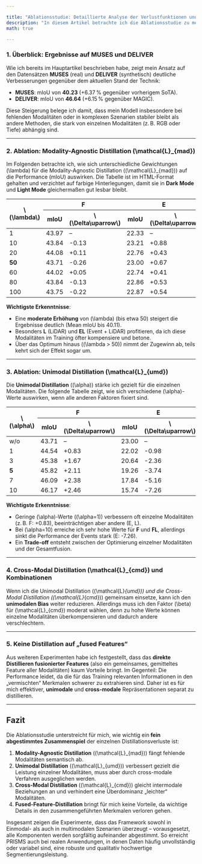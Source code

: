 ```yaml
---

title: "Ablationsstudie: Detaillierte Analyse der Verlustfunktionen und Hyperparameter"  
description: "In diesem Artikel betrachte ich die Ablationsstudie zu meinem vorgeschlagenen PRISMS-Framework im Detail."  
math: true  

---
```


### 1. Überblick: Ergebnisse auf MUSES und DELIVER

Wie ich bereits im Hauptartikel beschrieben habe, zeigt mein Ansatz auf den Datensätzen **MUSES** (real) und **DELIVER** (synthetisch) deutliche Verbesserungen gegenüber dem aktuellen Stand der Technik:

- **MUSES**: mIoU von **40.23** (+6.37 % gegenüber vorherigem SoTA).  
- **DELIVER**: mIoU von **46.64** (+6.15 % gegenüber MAGIC).

Diese Steigerung belege ich damit, dass mein Modell insbesondere bei fehlenden Modalitäten oder in komplexen Szenarien stabiler bleibt als andere Methoden, die stark von einzelnen Modalitäten (z. B. RGB oder Tiefe) abhängig sind.

---

### 2. Ablation: Modality-Agnostic Distillation \(\mathcal{L}_{mad}\)

Im Folgenden betrachte ich, wie sich unterschiedliche Gewichtungen \(\lambda\) für die Modality-Agnostic Distillation (\(\mathcal{L}_{mad}\)) auf die Performance (mIoU) auswirken. Die Tabelle ist im HTML-Format gehalten und verzichtet auf farbige Hinterlegungen, damit sie in **Dark Mode** und **Light Mode** gleichermaßen gut lesbar bleibt.

<table>
  <thead>
    <tr>
      <th rowspan="2">\(\lambda\)</th>
      <th colspan="2">F</th>
      <th colspan="2">E</th>
      <th colspan="2">L</th>
      <th colspan="2">FE</th>
      <th colspan="2">FL</th>
      <th colspan="2">EL</th>
      <th colspan="2">FEL</th>
      <th colspan="2">Mean</th>
    </tr>
    <tr>
      <th>mIoU</th>
      <th>\(\Delta\uparrow\)</th>
      <th>mIoU</th>
      <th>\(\Delta\uparrow\)</th>
      <th>mIoU</th>
      <th>\(\Delta\uparrow\)</th>
      <th>mIoU</th>
      <th>\(\Delta\uparrow\)</th>
      <th>mIoU</th>
      <th>\(\Delta\uparrow\)</th>
      <th>mIoU</th>
      <th>\(\Delta\uparrow\)</th>
      <th>mIoU</th>
      <th>\(\Delta\uparrow\)</th>
      <th>mIoU</th>
      <th>\(\Delta\uparrow\)</th>
    </tr>
  </thead>
  <tbody>
    <tr>
      <td>1</td>
      <td>43.97</td>
      <td>–</td>
      <td>22.33</td>
      <td>–</td>
      <td>31.90</td>
      <td>–</td>
      <td>44.82</td>
      <td>–</td>
      <td>48.61</td>
      <td>–</td>
      <td>35.14</td>
      <td>–</td>
      <td>48.33</td>
      <td>–</td>
      <td>39.30</td>
      <td>–</td>
    </tr>
    <tr>
      <td>10</td>
      <td>43.84</td>
      <td>-0.13</td>
      <td>23.21</td>
      <td>+0.88</td>
      <td>32.71</td>
      <td>+0.81</td>
      <td>44.08</td>
      <td>-0.74</td>
      <td>49.16</td>
      <td>+0.55</td>
      <td>34.97</td>
      <td>-0.17</td>
      <td>48.08</td>
      <td>-0.25</td>
      <td>39.44</td>
      <td>+0.14</td>
    </tr>
    <tr>
      <td>20</td>
      <td>44.08</td>
      <td>+0.11</td>
      <td>22.76</td>
      <td>+0.43</td>
      <td>32.35</td>
      <td>+0.45</td>
      <td>44.37</td>
      <td>-0.45</td>
      <td>49.33</td>
      <td>+0.72</td>
      <td>34.73</td>
      <td>-0.41</td>
      <td>48.79</td>
      <td>+0.46</td>
      <td>39.49</td>
      <td>+0.19</td>
    </tr>
    <tr>
      <td><strong>50</strong></td>
      <td>43.71</td>
      <td>-0.26</td>
      <td>23.00</td>
      <td>+0.67</td>
      <td><strong>34.70</strong></td>
      <td>+2.80</td>
      <td>44.18</td>
      <td>-0.64</td>
      <td>49.13</td>
      <td>+0.52</td>
      <td><strong>37.23</strong></td>
      <td>+2.09</td>
      <td><strong>48.79</strong></td>
      <td>+0.46</td>
      <td><strong>40.11</strong></td>
      <td>+0.81</td>
    </tr>
    <tr>
      <td>60</td>
      <td>44.02</td>
      <td>+0.05</td>
      <td>22.74</td>
      <td>+0.41</td>
      <td>33.82</td>
      <td>+1.92</td>
      <td>44.29</td>
      <td>-0.53</td>
      <td>49.36</td>
      <td>+0.75</td>
      <td>36.69</td>
      <td>+1.55</td>
      <td>48.54</td>
      <td>+0.21</td>
      <td>39.92</td>
      <td>+0.62</td>
    </tr>
    <tr>
      <td>80</td>
      <td>43.84</td>
      <td>-0.13</td>
      <td>22.86</td>
      <td>+0.53</td>
      <td>33.78</td>
      <td>+1.88</td>
      <td>44.25</td>
      <td>-0.57</td>
      <td>49.43</td>
      <td>+0.82</td>
      <td>36.57</td>
      <td>+1.43</td>
      <td>48.72</td>
      <td>+0.39</td>
      <td>39.92</td>
      <td>+0.62</td>
    </tr>
    <tr>
      <td>100</td>
      <td>43.75</td>
      <td>-0.22</td>
      <td>22.87</td>
      <td>+0.54</td>
      <td>34.00</td>
      <td>+2.10</td>
      <td>44.17</td>
      <td>-0.65</td>
      <td>49.36</td>
      <td>+0.75</td>
      <td>36.60</td>
      <td>+1.46</td>
      <td>48.64</td>
      <td>+0.31</td>
      <td>39.91</td>
      <td>+0.61</td>
    </tr>
  </tbody>
</table>

**Wichtigste Erkenntnisse**:  
- Eine **moderate Erhöhung** von \(\lambda\) (bis etwa 50) steigert die Ergebnisse deutlich (Mean mIoU bis 40.11).  
- Besonders **L** (LiDAR) und **EL** (Event + LiDAR) profitieren, da ich diese Modalitäten im Training öfter kompensiere und betone.  
- Über das Optimum hinaus (\(\lambda > 50\)) nimmt der Zugewinn ab, teils kehrt sich der Effekt sogar um.

---

### 3. Ablation: Unimodal Distillation \(\mathcal{L}_{umd}\)

Die **Unimodal Distillation** (\(\alpha\)) stärke ich gezielt für die einzelnen Modalitäten. Die folgende Tabelle zeigt, wie sich verschiedene \(\alpha\)-Werte auswirken, wenn alle anderen Faktoren fixiert sind.

<table>
  <thead>
    <tr>
      <th rowspan="2">\(\alpha\)</th>
      <th colspan="2">F</th>
      <th colspan="2">E</th>
      <th colspan="2">L</th>
      <th colspan="2">FE</th>
      <th colspan="2">FL</th>
      <th colspan="2">EL</th>
      <th colspan="2">FEL</th>
      <th colspan="2">Mean</th>
    </tr>
    <tr>
      <th>mIoU</th>
      <th>\(\Delta\uparrow\)</th>
      <th>mIoU</th>
      <th>\(\Delta\uparrow\)</th>
      <th>mIoU</th>
      <th>\(\Delta\uparrow\)</th>
      <th>mIoU</th>
      <th>\(\Delta\uparrow\)</th>
      <th>mIoU</th>
      <th>\(\Delta\uparrow\)</th>
      <th>mIoU</th>
      <th>\(\Delta\uparrow\)</th>
      <th>mIoU</th>
      <th>\(\Delta\uparrow\)</th>
      <th>mIoU</th>
      <th>\(\Delta\uparrow\)</th>
    </tr>
  </thead>
  <tbody>
    <tr>
      <td>w/o</td>
      <td>43.71</td>
      <td>–</td>
      <td>23.00</td>
      <td>–</td>
      <td>34.70</td>
      <td>–</td>
      <td>44.18</td>
      <td>–</td>
      <td>49.13</td>
      <td>–</td>
      <td>37.23</td>
      <td>–</td>
      <td>48.79</td>
      <td>–</td>
      <td>40.11</td>
      <td>–</td>
    </tr>
    <tr>
      <td>1</td>
      <td>44.54</td>
      <td>+0.83</td>
      <td>22.02</td>
      <td>-0.98</td>
      <td>31.67</td>
      <td>-3.03</td>
      <td>44.66</td>
      <td>+0.48</td>
      <td>49.55</td>
      <td>+0.42</td>
      <td>33.93</td>
      <td>-3.30</td>
      <td>48.89</td>
      <td>+0.10</td>
      <td>39.32</td>
      <td>-0.79</td>
    </tr>
    <tr>
      <td>3</td>
      <td>45.38</td>
      <td>+1.67</td>
      <td>20.64</td>
      <td>-2.36</td>
      <td>31.37</td>
      <td>-3.33</td>
      <td>45.43</td>
      <td>+1.25</td>
      <td>50.53</td>
      <td>+1.40</td>
      <td>33.65</td>
      <td>-3.58</td>
      <td>49.93</td>
      <td>+1.14</td>
      <td>39.56</td>
      <td>-0.55</td>
    </tr>
    <tr>
      <td><strong>5</strong></td>
      <td>45.82</td>
      <td>+2.11</td>
      <td>19.26</td>
      <td>-3.74</td>
      <td>31.79</td>
      <td>-2.91</td>
      <td>45.88</td>
      <td>+1.70</td>
      <td>51.11</td>
      <td>+1.98</td>
      <td>33.56</td>
      <td>-3.67</td>
      <td>50.60</td>
      <td>+1.81</td>
      <td>39.72</td>
      <td>-0.39</td>
    </tr>
    <tr>
      <td>7</td>
      <td>46.09</td>
      <td>+2.38</td>
      <td>17.84</td>
      <td>-5.16</td>
      <td>31.81</td>
      <td>-2.89</td>
      <td>46.18</td>
      <td>+2.00</td>
      <td>51.36</td>
      <td>+2.23</td>
      <td>33.43</td>
      <td>-3.80</td>
      <td>51.01</td>
      <td>+2.22</td>
      <td>39.67</td>
      <td>-0.44</td>
    </tr>
    <tr>
      <td>10</td>
      <td>46.17</td>
      <td>+2.46</td>
      <td>15.74</td>
      <td>-7.26</td>
      <td>31.95</td>
      <td>-2.75</td>
      <td>46.37</td>
      <td>+2.19</td>
      <td>51.17</td>
      <td>+2.04</td>
      <td>33.26</td>
      <td>-3.97</td>
      <td>51.08</td>
      <td>+2.29</td>
      <td>39.39</td>
      <td>-0.72</td>
    </tr>
  </tbody>
</table>

**Wichtigste Erkenntnisse**:  
- Geringe \(\alpha\)-Werte (\(\alpha=1\)) verbessern oft einzelne Modalitäten (z. B. F: +0.83), beeinträchtigen aber andere (E, L).  
- Bei \(\alpha=10\) erreiche ich sehr hohe Werte für **F** und **FL**, allerdings sinkt die Performance der Events stark (E: -7.26).  
- Ein **Trade-off** entsteht zwischen der Optimierung einzelner Modalitäten und der Gesamtfusion.

---

### 4. Cross-Modal Distillation \(\mathcal{L}_{cmd}\) und Kombinationen

Wenn ich die Unimodal Distillation (\(\mathcal{L}_{umd}\)) und die Cross-Modal Distillation (\(\mathcal{L}_{cmd}\)) gemeinsam einsetze, kann ich den **unimodalen Bias** weiter reduzieren. Allerdings muss ich den Faktor \(\beta\) für \(\mathcal{L}_{cmd}\) moderat wählen, denn zu hohe Werte können einzelne Modalitäten überkompensieren und dadurch andere verschlechtern.

---

### 5. Keine Distillation auf „fused Features“

Aus weiteren Experimenten habe ich festgestellt, dass das **direkte Distillieren fusionierter Features** (also ein gemeinsames, gemitteltes Feature aller Modalitäten) kaum Vorteile bringt. Im Gegenteil: Die Performance leidet, da die für das Training relevanten Informationen in den „vermischten“ Merkmalen schwerer zu extrahieren sind. Daher ist es für mich effektiver, **unimodale** und **cross-modale** Repräsentationen separat zu distillieren.

---

## Fazit

Die Ablationsstudie unterstreicht für mich, wie wichtig ein **fein abgestimmtes Zusammenspiel** der einzelnen Distillationsverluste ist:

1. **Modality-Agnostic Distillation** (\(\mathcal{L}_{mad}\)) fängt fehlende Modalitäten semantisch ab.  
2. **Unimodal Distillation** (\(\mathcal{L}_{umd}\)) verbessert gezielt die Leistung einzelner Modalitäten, muss aber durch cross-modale Verfahren ausgeglichen werden.  
3. **Cross-Modal Distillation** (\(\mathcal{L}_{cmd}\)) gleicht intermodale Beziehungen an und verhindert eine Überdominanz „leichter“ Modalitäten.  
4. **Fused-Feature-Distillation** bringt für mich keine Vorteile, da wichtige Details in den zusammengeführten Merkmalen verloren gehen.

Insgesamt zeigen die Experimente, dass das Framework sowohl in Einmodal- als auch in multimodalen Szenarien überzeugt – vorausgesetzt, alle Komponenten werden sorgfältig aufeinander abgestimmt. So erreicht PRISMS auch bei realen Anwendungen, in denen Daten häufig unvollständig oder variabel sind, eine robuste und qualitativ hochwertige Segmentierungsleistung.
